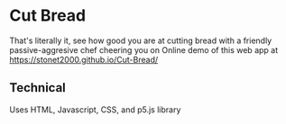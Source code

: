 # Cut Bread
That's literally it, see how good you are at cutting bread with a friendly passive-aggresive chef cheering you on
Online demo of this web app at https://stonet2000.github.io/Cut-Bread/
## Technical
Uses HTML, Javascript, CSS, and p5.js library
